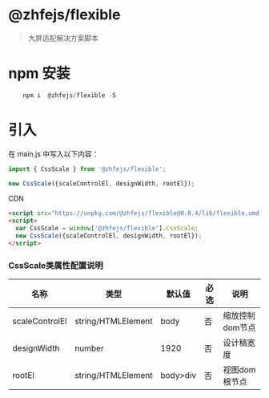 # @zhfejs/flexible

> 大屏适配解决方案脚本

# npm 安装

```javascript
    npm i  @zhfejs/flexible -S
```

# 引入

在 main.js 中写入以下内容：

```javascript
import { CssScale } from '@zhfejs/flexible';

new CssScale({scaleControlEl, designWidth, rootEl});
```

CDN

```html
<script src="https://unpkg.com/@zhfejs/flexible@0.0.4/lib/flexible.umd.js"></script>
<script>
  var CssScale = window['@zhfejs/flexible'].CssScale;
  new CssScale({scaleControlEl, designWidth, rootEl});
</script>
```

### CssScale类属性配置说明

| 名称              | 类型                           | 默认值      | 必选 | 说明 |
| ----------------- | ------------------------------ | ----------- | ---- | ---- |
| scaleControlEl | string/HTMLElement | body |  否  |  缩放控制dom节点  |
| designWidth | number | 1920 |  否   |   设计稿宽度   |
| rootEl | string/HTMLElement | body>div |  否   |  视图dom根节点    |
